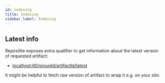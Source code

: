 ```yaml
---
id: indexing
title: Indexing
sidebar_label: Indexing
---
```


## Latest info

Reposilite exposes extra qualifier to get information about the latest version of requested artifact:

* [localhost:80/groupId/artifactId/latest](http://localhost:80/groupId/artifactId/latest)

It might be helpful to fetch raw version of artifact to wrap it e.g. on your site.